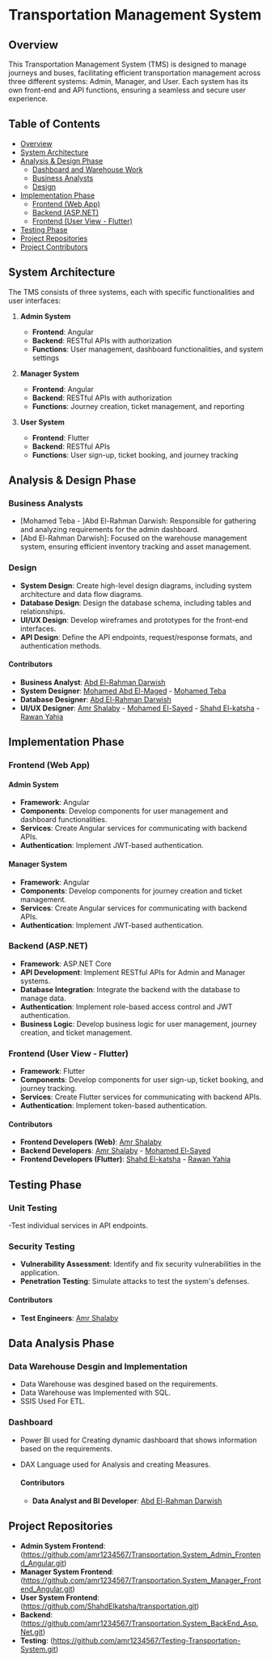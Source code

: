 # Transportation Management System

## Overview
This Transportation Management System (TMS) is designed to manage journeys and buses, facilitating efficient transportation management across three different systems: Admin, Manager, and User. Each system has its own front-end and API functions, ensuring a seamless and secure user experience.

## Table of Contents
- [Overview](#overview)
- [System Architecture](#system-architecture)
- [Analysis & Design Phase](#analysis--design-phase)
  - [Dashboard and Warehouse Work](#dashboard-and-warehouse-work)
  - [Business Analysts](#business-analysts)
  - [Design](#Design)
- [Implementation Phase](#implementation-phase)
  - [Frontend (Web App)](#frontend-web-app)
  - [Backend (ASP.NET)](#backend-aspnet)
  - [Frontend (User View - Flutter)](#frontend-user-view-flutter)
- [Testing Phase](#testing-phase)
- [Project Repositories](#project-repositories)
- [Project Contributors](#project-contributors)

## System Architecture
The TMS consists of three systems, each with specific functionalities and user interfaces:

1. **Admin System**
   - **Frontend**: Angular
   - **Backend**: RESTful APIs with authorization
   - **Functions**: User management, dashboard functionalities, and system settings

2. **Manager System**
   - **Frontend**: Angular
   - **Backend**: RESTful APIs with authorization
   - **Functions**: Journey creation, ticket management, and reporting

3. **User System**
   - **Frontend**: Flutter
   - **Backend**: RESTful APIs
   - **Functions**: User sign-up, ticket booking, and journey tracking

## Analysis & Design Phase

### Business Analysts
- [Mohamed Teba - ]Abd El-Rahman Darwish: Responsible for gathering and analyzing requirements for the admin dashboard.
- [Abd El-Rahman Darwish]: Focused on the warehouse management system, ensuring efficient inventory tracking and asset management.

### Design
- **System Design**: Create high-level design diagrams, including system architecture and data flow diagrams.
- **Database Design**: Design the database schema, including tables and relationships.
- **UI/UX Design**: Develop wireframes and prototypes for the front-end interfaces.
- **API Design**: Define the API endpoints, request/response formats, and authentication methods.

#### Contributors
- **Business Analyst**: [Abd El-Rahman Darwish](https://github.com/abdoDarwish)
- **System Designer**: [Mohamed Abd El-Maged]() - [Mohamed Teba]()
- **Database Designer**: [Abd El-Rahman Darwish](https://github.com/abdoDarwish)
- **UI/UX Designer**: [Amr Shalaby](https://github.com/amr1234567) - [Mohamed El-Sayed](https://github.com/mhmdelsyd) - [Shahd El-katsha](https://github.com/ShahdElkatsha) - [Rawan Yahia](https://github.com/rawanyahia11)

## Implementation Phase

### Frontend (Web App)

#### Admin System
- **Framework**: Angular
- **Components**: Develop components for user management and dashboard functionalities.
- **Services**: Create Angular services for communicating with backend APIs.
- **Authentication**: Implement JWT-based authentication.

#### Manager System
- **Framework**: Angular
- **Components**: Develop components for journey creation and ticket management.
- **Services**: Create Angular services for communicating with backend APIs.
- **Authentication**: Implement JWT-based authentication.

### Backend (ASP.NET)
- **Framework**: ASP.NET Core
- **API Development**: Implement RESTful APIs for Admin and Manager systems.
- **Database Integration**: Integrate the backend with the database to manage data.
- **Authentication**: Implement role-based access control and JWT authentication.
- **Business Logic**: Develop business logic for user management, journey creation, and ticket management.

### Frontend (User View - Flutter)
- **Framework**: Flutter
- **Components**: Develop components for user sign-up, ticket booking, and journey tracking.
- **Services**: Create Flutter services for communicating with backend APIs.
- **Authentication**: Implement token-based authentication.

#### Contributors
- **Frontend Developers (Web)**: [Amr Shalaby](https://github.com/amr1234567)
- **Backend Developers**: [Amr Shalaby](https://github.com/amr1234567) - [Mohamed El-Sayed](https://github.com/mhmdelsyd)
- **Frontend Developers (Flutter)**: [Shahd El-katsha](https://github.com/ShahdElkatsha) - [Rawan Yahia](https://github.com/rawanyahia11)

## Testing Phase

### Unit Testing
-Test individual services in API endpoints.

### Security Testing
- **Vulnerability Assessment**: Identify and fix security vulnerabilities in the application.
- **Penetration Testing**: Simulate attacks to test the system's defenses.

#### Contributors
- **Test Engineers**: [Amr Shalaby](https://github.com/amr1234567)
  
## Data Analysis Phase 
### Data Warehouse Desgin and Implementation
- Data Warehouse was desgined based on the requirements.
- Data Warehouse was Implemented with SQL.
- SSIS Used For ETL.

### Dashboard 
- Power BI used for Creating dynamic dashboard that shows information based on the requirements.
- DAX Language used for Analysis and creating Measures.

  #### Contributors
  - **Data Analyst and BI Developer**: [Abd El-Rahman Darwish](https://github.com/abdoDarwish)

## Project Repositories
- **Admin System Frontend**: (https://github.com/amr1234567/Transportation.System_Admin_Frontend_Angular.git)
- **Manager System Frontend**: (https://github.com/amr1234567/Transportation.System_Manager_Frontend_Angular.git)
- **User System Frontend**: (https://github.com/ShahdElkatsha/transportation.git)
- **Backend**: (https://github.com/amr1234567/Transportation.System_BackEnd_Asp.Net.git)
- **Testing**: (https://github.com/amr1234567/Testing-Transportation-System.git)
